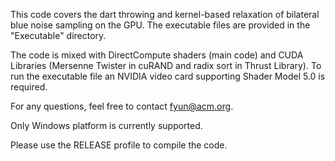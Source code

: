 This code covers the dart throwing and kernel-based relaxation of bilateral blue noise sampling on the GPU. The executable files are provided in the "Executable" directory.

The code is mixed with DirectCompute shaders (main code) and CUDA Libraries (Mersenne Twister in cuRAND and radix sort in Thrust Library). To run the executable file an NVIDIA video card supporting Shader Model 5.0 is required.

For any questions, feel free to contact fyun@acm.org.

Only Windows platform is currently supported.

Please use the RELEASE profile to compile the code.

